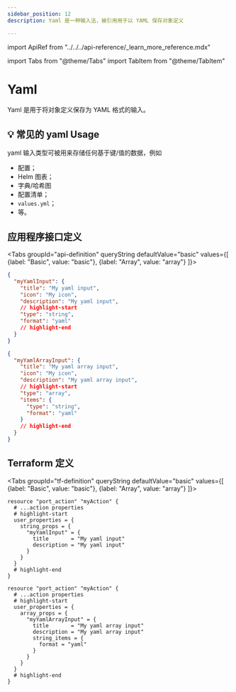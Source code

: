 ```yaml
---
sidebar_position: 12
description: Yaml 是一种输入法，被引用用于以 YAML 保存对象定义

---
```


import ApiRef from "../../../api-reference/_learn_more_reference.mdx"

import Tabs from "@theme/Tabs"
import TabItem from "@theme/TabItem"

# Yaml

Yaml 是用于将对象定义保存为 YAML 格式的输入。

## 💡 常见的 yaml Usage

yaml 输入类型可被用来存储任何基于键/值的数据，例如

* 配置；
* Helm 图表；
* 字典/哈希图
* 配置清单；
* `values.yml`；
* 等。

## 应用程序接口定义

<Tabs groupId="api-definition" queryString defaultValue="basic" values={[
{label: "Basic", value: "basic"},
{label: "Array", value: "array"}
]}>

<TabItem value="basic">

```json showLineNumbers
{
  "myYamlInput": {
    "title": "My yaml input",
    "icon": "My icon",
    "description": "My yaml input",
    // highlight-start
    "type": "string",
    "format": "yaml"
    // highlight-end
  }
}
```

</TabItem>
<TabItem value="array">

```json showLineNumbers
{
  "myYamlArrayInput": {
    "title": "My yaml array input",
    "icon": "My icon",
    "description": "My yaml array input",
    // highlight-start
    "type": "array",
    "items": {
      "type": "string",
      "format": "yaml"
    }
    // highlight-end
  }
}
```

</TabItem>
</Tabs>

<ApiRef />

## Terraform 定义

<Tabs groupId="tf-definition" queryString defaultValue="basic" values={[
{label: "Basic", value: "basic"},
{label: "Array", value: "array"}
]}>

<TabItem value="basic">

```hcl showLineNumbers
resource "port_action" "myAction" {
  # ...action properties
  # highlight-start
  user_properties = {
    string_props = {
      "myYamlInput" = {
        title       = "My yaml input"
        description = "My yaml input"
      }
    }
  }
  # highlight-end
}
```

</TabItem>

<TabItem value="array">

```hcl showLineNumbers
resource "port_action" "myAction" {
  # ...action properties
  # highlight-start
  user_properties = {
    array_props = {
      "myYamlArrayInput" = {
        title       = "My yaml array input"
        description = "My yaml array input"
        string_items = {
          format = "yaml"
        }
      }
    }
  }
  # highlight-end
}
```

</TabItem>

</Tabs>
